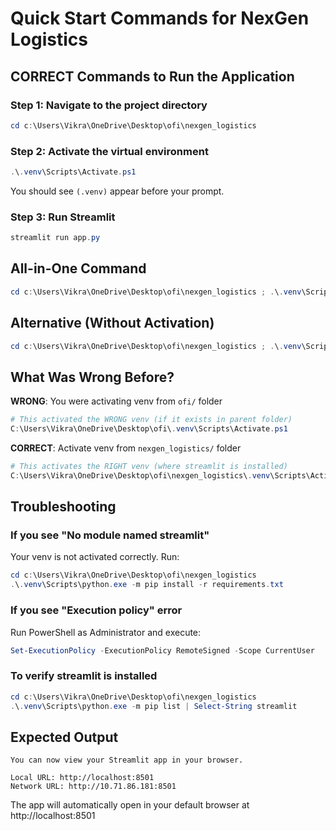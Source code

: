 # Quick Start Commands for NexGen Logistics

## CORRECT Commands to Run the Application

### Step 1: Navigate to the project directory
```powershell
cd c:\Users\Vikra\OneDrive\Desktop\ofi\nexgen_logistics
```

### Step 2: Activate the virtual environment
```powershell
.\.venv\Scripts\Activate.ps1
```
You should see `(.venv)` appear before your prompt.

### Step 3: Run Streamlit
```powershell
streamlit run app.py
```

## All-in-One Command
```powershell
cd c:\Users\Vikra\OneDrive\Desktop\ofi\nexgen_logistics ; .\.venv\Scripts\Activate.ps1 ; streamlit run app.py
```

## Alternative (Without Activation)
```powershell
cd c:\Users\Vikra\OneDrive\Desktop\ofi\nexgen_logistics ; .\.venv\Scripts\streamlit.exe run app.py
```

## What Was Wrong Before?

**WRONG**: You were activating venv from `ofi/` folder
```powershell
# This activated the WRONG venv (if it exists in parent folder)
C:\Users\Vikra\OneDrive\Desktop\ofi\.venv\Scripts\Activate.ps1
```

**CORRECT**: Activate venv from `nexgen_logistics/` folder
```powershell
# This activates the RIGHT venv (where streamlit is installed)
C:\Users\Vikra\OneDrive\Desktop\ofi\nexgen_logistics\.venv\Scripts\Activate.ps1
```

## Troubleshooting

### If you see "No module named streamlit"
Your venv is not activated correctly. Run:
```powershell
cd c:\Users\Vikra\OneDrive\Desktop\ofi\nexgen_logistics
.\.venv\Scripts\python.exe -m pip install -r requirements.txt
```

### If you see "Execution policy" error
Run PowerShell as Administrator and execute:
```powershell
Set-ExecutionPolicy -ExecutionPolicy RemoteSigned -Scope CurrentUser
```

### To verify streamlit is installed
```powershell
cd c:\Users\Vikra\OneDrive\Desktop\ofi\nexgen_logistics
.\.venv\Scripts\python.exe -m pip list | Select-String streamlit
```

## Expected Output
```
You can now view your Streamlit app in your browser.

Local URL: http://localhost:8501
Network URL: http://10.71.86.181:8501
```

The app will automatically open in your default browser at http://localhost:8501
